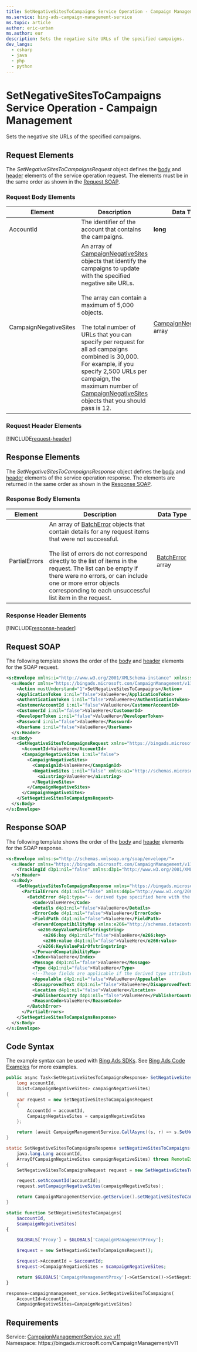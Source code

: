 ```yaml
---
title: SetNegativeSitesToCampaigns Service Operation - Campaign Management
ms.service: bing-ads-campaign-management-service
ms.topic: article
author: eric-urban
ms.author: eur
description: Sets the negative site URLs of the specified campaigns.
dev_langs: 
  - csharp
  - java
  - php
  - python
---
```

# SetNegativeSitesToCampaigns Service Operation - Campaign Management
Sets the negative site URLs of the specified campaigns.

## <a name="request"></a>Request Elements
The *SetNegativeSitesToCampaignsRequest* object defines the [body](#request-body) and [header](#request-header) elements of the service operation request. The elements must be in the same order as shown in the [Request SOAP](#request-soap). 

### <a name="request-body"></a>Request Body Elements

|Element|Description|Data Type|
|-----------|---------------|-------------|
|<a name="accountid"></a>AccountId|The identifier of the account that contains the campaigns.|**long**|
|<a name="campaignnegativesites"></a>CampaignNegativeSites|An array of [CampaignNegativeSites](campaignnegativesites.md) objects that identify the campaigns to update with the specified negative site URLs.<br /><br />The array can contain a maximum of 5,000 objects.<br /><br />The total number of URLs that you can specify per request for all ad campaigns combined is 30,000. For example, if you specify 2,500 URLs per campaign, the maximum number of [CampaignNegativeSites](campaignnegativesites.md) objects that you should pass is 12.|[CampaignNegativeSites](campaignnegativesites.md) array|

### <a name="request-header"></a>Request Header Elements
[!INCLUDE[request-header](./includes/request-header.md)]

## <a name="response"></a>Response Elements
The *SetNegativeSitesToCampaignsResponse* object defines the [body](#response-body) and [header](#response-header) elements of the service operation response. The elements are returned in the same order as shown in the [Response SOAP](#response-soap).

### <a name="response-body"></a>Response Body Elements

|Element|Description|Data Type|
|-----------|---------------|-------------|
|<a name="partialerrors"></a>PartialErrors|An array of [BatchError](batcherror.md) objects that contain details for any request items that were not successful.<br /><br />The list of errors do not correspond directly to the list of items in the request. The list can be empty if there were no errors, or can include one or more error objects corresponding to each unsuccessful list item in the request.|[BatchError](batcherror.md) array|

### <a name="response-header"></a>Response Header Elements
[!INCLUDE[response-header](./includes/response-header.md)]

## <a name="request-soap"></a>Request SOAP
The following template shows the order of the [body](#request-body) and [header](#request-header) elements for the SOAP request.

```xml
<s:Envelope xmlns:i="http://www.w3.org/2001/XMLSchema-instance" xmlns:s="http://schemas.xmlsoap.org/soap/envelope/">
  <s:Header xmlns="https://bingads.microsoft.com/CampaignManagement/v11">
    <Action mustUnderstand="1">SetNegativeSitesToCampaigns</Action>
    <ApplicationToken i:nil="false">ValueHere</ApplicationToken>
    <AuthenticationToken i:nil="false">ValueHere</AuthenticationToken>
    <CustomerAccountId i:nil="false">ValueHere</CustomerAccountId>
    <CustomerId i:nil="false">ValueHere</CustomerId>
    <DeveloperToken i:nil="false">ValueHere</DeveloperToken>
    <Password i:nil="false">ValueHere</Password>
    <UserName i:nil="false">ValueHere</UserName>
  </s:Header>
  <s:Body>
    <SetNegativeSitesToCampaignsRequest xmlns="https://bingads.microsoft.com/CampaignManagement/v11">
      <AccountId>ValueHere</AccountId>
      <CampaignNegativeSites i:nil="false">
        <CampaignNegativeSites>
          <CampaignId>ValueHere</CampaignId>
          <NegativeSites i:nil="false" xmlns:a1="http://schemas.microsoft.com/2003/10/Serialization/Arrays">
            <a1:string>ValueHere</a1:string>
          </NegativeSites>
        </CampaignNegativeSites>
      </CampaignNegativeSites>
    </SetNegativeSitesToCampaignsRequest>
  </s:Body>
</s:Envelope>
```

## <a name="response-soap"></a>Response SOAP
The following template shows the order of the [body](#response-body) and [header](#response-header) elements for the SOAP response.

```xml
<s:Envelope xmlns:s="http://schemas.xmlsoap.org/soap/envelope/">
  <s:Header xmlns="https://bingads.microsoft.com/CampaignManagement/v11">
    <TrackingId d3p1:nil="false" xmlns:d3p1="http://www.w3.org/2001/XMLSchema-instance">ValueHere</TrackingId>
  </s:Header>
  <s:Body>
    <SetNegativeSitesToCampaignsResponse xmlns="https://bingads.microsoft.com/CampaignManagement/v11">
      <PartialErrors d4p1:nil="false" xmlns:d4p1="http://www.w3.org/2001/XMLSchema-instance">
        <BatchError d4p1:type="-- derived type specified here with the appropriate prefix --">
          <Code>ValueHere</Code>
          <Details d4p1:nil="false">ValueHere</Details>
          <ErrorCode d4p1:nil="false">ValueHere</ErrorCode>
          <FieldPath d4p1:nil="false">ValueHere</FieldPath>
          <ForwardCompatibilityMap xmlns:e266="http://schemas.datacontract.org/2004/07/System.Collections.Generic" d4p1:nil="false">
            <e266:KeyValuePairOfstringstring>
              <e266:key d4p1:nil="false">ValueHere</e266:key>
              <e266:value d4p1:nil="false">ValueHere</e266:value>
            </e266:KeyValuePairOfstringstring>
          </ForwardCompatibilityMap>
          <Index>ValueHere</Index>
          <Message d4p1:nil="false">ValueHere</Message>
          <Type d4p1:nil="false">ValueHere</Type>
          <!--These fields are applicable if the derived type attribute is set to EditorialError-->
          <Appealable d4p1:nil="false">ValueHere</Appealable>
          <DisapprovedText d4p1:nil="false">ValueHere</DisapprovedText>
          <Location d4p1:nil="false">ValueHere</Location>
          <PublisherCountry d4p1:nil="false">ValueHere</PublisherCountry>
          <ReasonCode>ValueHere</ReasonCode>
        </BatchError>
      </PartialErrors>
    </SetNegativeSitesToCampaignsResponse>
  </s:Body>
</s:Envelope>
```

## <a name="example"></a>Code Syntax
The example syntax can be used with [Bing Ads SDKs](../guides/client-libraries.md). See [Bing Ads Code Examples](../guides/code-examples.md) for more examples.
```csharp
public async Task<SetNegativeSitesToCampaignsResponse> SetNegativeSitesToCampaignsAsync(
	long accountId,
	IList<CampaignNegativeSites> campaignNegativeSites)
{
	var request = new SetNegativeSitesToCampaignsRequest
	{
		AccountId = accountId,
		CampaignNegativeSites = campaignNegativeSites
	};

	return (await CampaignManagementService.CallAsync((s, r) => s.SetNegativeSitesToCampaignsAsync(r), request));
}
```
```java
static SetNegativeSitesToCampaignsResponse setNegativeSitesToCampaigns(
	java.lang.Long accountId,
	ArrayOfCampaignNegativeSites campaignNegativeSites) throws RemoteException, Exception
{
	SetNegativeSitesToCampaignsRequest request = new SetNegativeSitesToCampaignsRequest();

	request.setAccountId(accountId);
	request.setCampaignNegativeSites(campaignNegativeSites);

	return CampaignManagementService.getService().setNegativeSitesToCampaigns(request);
}
```
```php
static function SetNegativeSitesToCampaigns(
	$accountId,
	$campaignNegativeSites)
{

	$GLOBALS['Proxy'] = $GLOBALS['CampaignManagementProxy'];

	$request = new SetNegativeSitesToCampaignsRequest();

	$request->AccountId = $accountId;
	$request->CampaignNegativeSites = $campaignNegativeSites;

	return $GLOBALS['CampaignManagementProxy']->GetService()->SetNegativeSitesToCampaigns($request);
}
```
```python
response=campaignmanagement_service.SetNegativeSitesToCampaigns(
	AccountId=AccountId,
	CampaignNegativeSites=CampaignNegativeSites)
```

## Requirements
Service: [CampaignManagementService.svc v11](https://campaign.api.bingads.microsoft.com/Api/Advertiser/CampaignManagement/v11/CampaignManagementService.svc)  
Namespace: https\://bingads.microsoft.com/CampaignManagement/v11  

